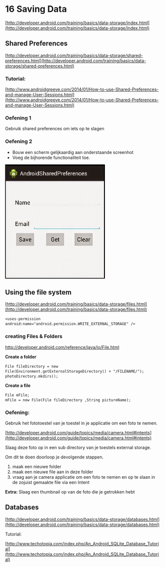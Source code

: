 # 16 Saving Data

[http://developer.android.com/training/basics/data-storage/index.html](http://developer.android.com/training/basics/data-storage/index.html)


## Shared Preferences ##

[http://developer.android.com/training/basics/data-storage/shared-preferences.html](http://developer.android.com/training/basics/data-storage/shared-preferences.html)

### Tutorial: ###

[http://www.androidgreeve.com/2014/01/How-to-use-Shared-Preferences-and-manage-User-Sessions.html](http://www.androidgreeve.com/2014/01/How-to-use-Shared-Preferences-and-manage-User-Sessions.html)

### Oefening 1

Gebruik shared preferences om iets op te slagen

### Oefening 2 ###

- Bouw een scherm gelijkaardig aan onderstaande screenhot
- Voeg de bijhorende functionaliteit toe.

![](images/shared_prefs.jpg)

## Using the file system ##

[http://developer.android.com/training/basics/data-storage/files.html](http://developer.android.com/training/basics/data-storage/files.html)

    <uses-permission android:name="android.permission.WRITE_EXTERNAL_STORAGE" />

### creating Files & Folders ###
http://developer.android.com/reference/java/io/File.html

**Create a folder**

    File fileDirectory = new File(Environment.getExternalStorageDirectory() + "/FILENAME/");
    photoDirectory.mkdirs();
    
**Create a file**

    File mFile;
    mFile = new File(File fileDirectory ,String pictureName);
    


### Oefening: ###

Gebruik het fototoestel van je toestel in je applicatie om een foto te nemen. 

[http://developer.android.com/guide/topics/media/camera.html#intents](http://developer.android.com/guide/topics/media/camera.html#intents)

Slaag deze foto op in een sub directory van je toestels external storage.

Om dit te doen doorloop je devolgende stappen.

1. maak een nieuwe folder
2. maak een nieuwe file aan in deze folder
3. vraag aan je camera applicatie om een foto te nemen en op te slaan in de zojuist gemaakte file via een Intent


**Extra:**
Slaag een thumbnail op van de foto die je getrokken hebt


## Databases ##
[http://developer.android.com/training/basics/data-storage/databases.html](http://developer.android.com/training/basics/data-storage/databases.html)

Tutorial:

[http://www.techotopia.com/index.php/An_Android_SQLite_Database_Tutorial](http://www.techotopia.com/index.php/An_Android_SQLite_Database_Tutorial)